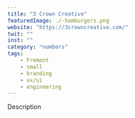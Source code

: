 ```yaml
---
title: "3 Crown Creative"
featuredImage: ./-hamburgers.png
website: "https://3crowncreative.com/"
twit: ""
inst: ""
category: "numbers"
tags:
    - Fremont
    - small
    - branding
    - ux/ui
    - engineering
---
```


Description
